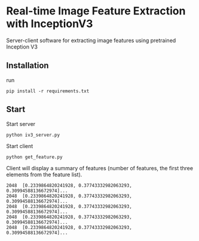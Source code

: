 # Real-time Image Feature Extraction with InceptionV3

Server-client software for extracting image features using pretrained Inception V3

## Installation

run

```
pip install -r requirements.txt
```

## Start

Start server

```
python iv3_server.py
```

Start client

```
python get_feature.py
```

Client will display a summary of features (number of features, the first three elements from the feature list).

```
2048  [0.2339864820241928, 0.37743332982063293, 0.30994588136672974]...
2048  [0.2339864820241928, 0.37743332982063293, 0.30994588136672974]...
2048  [0.2339864820241928, 0.37743332982063293, 0.30994588136672974]...
2048  [0.2339864820241928, 0.37743332982063293, 0.30994588136672974]...
2048  [0.2339864820241928, 0.37743332982063293, 0.30994588136672974]...
```

